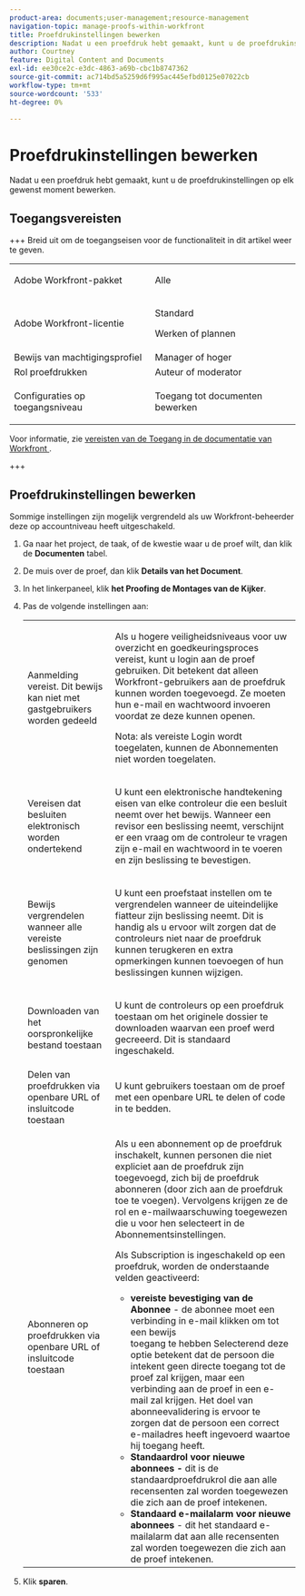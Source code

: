 ```yaml
---
product-area: documents;user-management;resource-management
navigation-topic: manage-proofs-within-workfront
title: Proefdrukinstellingen bewerken
description: Nadat u een proefdruk hebt gemaakt, kunt u de proefdrukinstellingen op elk gewenst moment bewerken.
author: Courtney
feature: Digital Content and Documents
exl-id: ee30ce2c-e3dc-4863-a69b-cbc1b8747362
source-git-commit: ac714bd5a5259d6f995ac445efbd0125e07022cb
workflow-type: tm+mt
source-wordcount: '533'
ht-degree: 0%

---
```


# Proefdrukinstellingen bewerken

Nadat u een proefdruk hebt gemaakt, kunt u de proefdrukinstellingen op elk gewenst moment bewerken.

## Toegangsvereisten

+++ Breid uit om de toegangseisen voor de functionaliteit in dit artikel weer te geven.

<table style="table-layout:auto"> 
 <col> 
 <col> 
 <tbody> 
  <tr> 
   <td role="rowheader">Adobe Workfront-pakket</td> 
   <td> <p>Alle</p> </td> 
  </tr> 
  <tr> 
   <td role="rowheader">Adobe Workfront-licentie</td> 
   <td> 
   <p>Standard</p>
   <p>Werken of plannen</p>
   </td> 
  </tr> 
  <tr> 
   <td role="rowheader">Bewijs van machtigingsprofiel </td> 
   <td>Manager of hoger</td> 
  </tr> 
  <tr> 
   <td role="rowheader">Rol proefdrukken</td> 
   <td>Auteur of moderator</td> 
  </tr> 
  <tr> 
   <td role="rowheader">Configuraties op toegangsniveau</td> 
   <td> <p>Toegang tot documenten bewerken</p></td> 
  </tr> 
 </tbody> 
</table>

Voor informatie, zie [ vereisten van de Toegang in de documentatie van Workfront ](/help/quicksilver/administration-and-setup/add-users/access-levels-and-object-permissions/access-level-requirements-in-documentation.md).

+++

## Proefdrukinstellingen bewerken

Sommige instellingen zijn mogelijk vergrendeld als uw Workfront-beheerder deze op accountniveau heeft uitgeschakeld.

1. Ga naar het project, de taak, of de kwestie waar u de proef wilt, dan klik de **Documenten** tabel.
1. De muis over de proef, dan klik **Details van het Document**.
1. In het linkerpaneel, klik **het Proofing de Montages van de Kijker**.
1. Pas de volgende instellingen aan:

   <table style="table-layout:auto"> 
    <col> 
    <col> 
    <tbody> 
     <tr> 
      <td role="rowheader">Aanmelding vereist. Dit bewijs kan niet met gastgebruikers worden gedeeld</td> 
      <td> <p>Als u hogere veiligheidsniveaus voor uw overzicht en goedkeuringsproces vereist, kunt u login aan de proef gebruiken. Dit betekent dat alleen Workfront-gebruikers aan de proefdruk kunnen worden toegevoegd. Ze moeten hun e-mail en wachtwoord invoeren voordat ze deze kunnen openen.</p> <p>Nota: <em style="font-style: normal;"> als vereiste Login wordt toegelaten, kunnen de Abonnementen niet worden toegelaten.</em> </p> </td> 
     </tr> 
     <tr> 
      <td role="rowheader">Vereisen dat besluiten elektronisch worden ondertekend</td> 
      <td> <p>U kunt een elektronische handtekening eisen van elke controleur die een besluit neemt over het bewijs. Wanneer een revisor een beslissing neemt, verschijnt er een vraag om de controleur te vragen zijn e-mail en wachtwoord in te voeren en zijn beslissing te bevestigen.</p> </td> 
     </tr> 
     <tr> 
      <td role="rowheader">Bewijs vergrendelen wanneer alle vereiste beslissingen zijn genomen</td> 
      <td> <p>U kunt een proefstaat instellen om te vergrendelen wanneer de uiteindelijke fiatteur zijn beslissing neemt. Dit is handig als u ervoor wilt zorgen dat de controleurs niet naar de proefdruk kunnen terugkeren en extra opmerkingen kunnen toevoegen of hun beslissingen kunnen wijzigen.</p> </td> 
     </tr> 
     <tr> 
      <td role="rowheader">Downloaden van het oorspronkelijke bestand toestaan</td> 
      <td> <p>U kunt de controleurs op een proefdruk toestaan om het originele dossier te downloaden waarvan een proef werd gecreeerd. Dit is standaard ingeschakeld.</p> </td> 
     </tr> 
     <tr> 
      <td role="rowheader">Delen van proefdrukken via openbare URL of insluitcode toestaan</td> 
      <td>U kunt gebruikers toestaan om de proef met een openbare URL te delen of code in te bedden. </td> 
     </tr> 
     <tr> 
      <td role="rowheader">Abonneren op proefdrukken via openbare URL of insluitcode toestaan</td> 
      <td> <p>Als u een abonnement op de proefdruk inschakelt, kunnen personen die niet expliciet aan de proefdruk zijn toegevoegd, zich bij de proefdruk abonneren (door zich aan de proefdruk toe te voegen). Vervolgens krijgen ze de rol en e-mailwaarschuwing toegewezen die u voor hen selecteert in de Abonnementsinstellingen.</p> <p>Als Subscription is ingeschakeld op een proefdruk, worden de onderstaande velden geactiveerd:</p> 
       <ul> 
        <li><strong> vereiste bevestiging van de Abonnee </strong> - de abonnee moet een verbinding in e-mail klikken om tot een bewijs <br> toegang te hebben Selecterend deze optie betekent dat de persoon die intekent geen directe toegang tot de proef zal krijgen, maar een verbinding aan de proef in een e-mail zal krijgen. Het doel van abonneevalidering is ervoor te zorgen dat de persoon een correct e-mailadres heeft ingevoerd waartoe hij toegang heeft.</li> 
        <li><strong> Standaardrol voor nieuwe abonnees - </strong> dit is de standaardproefdrukrol die aan alle recensenten zal worden toegewezen die zich aan de proef intekenen.</li> 
        <li><strong> Standaard e-mailalarm voor nieuwe abonnees </strong> - dit het standaard e-mailalarm dat aan alle recensenten zal worden toegewezen die zich aan de proef intekenen.</li> 
       </ul> </td> 
     </tr> 
    </tbody> 
   </table>

1. Klik **sparen**.

 
